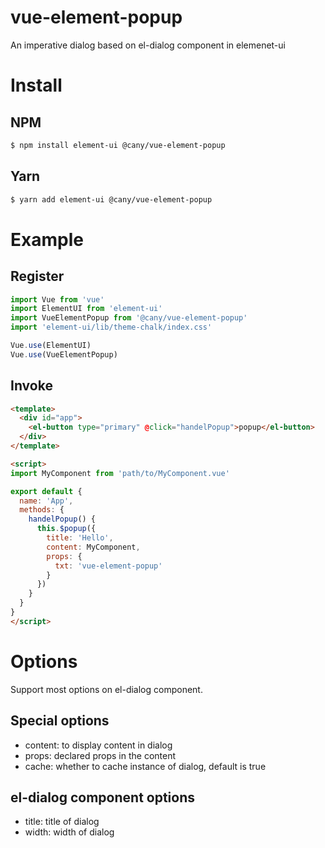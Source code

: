 # vue-element-popup

An imperative dialog based on el-dialog component in elemenet-ui

# Install

## NPM

```bash
$ npm install element-ui @cany/vue-element-popup
```

## Yarn

```bash
$ yarn add element-ui @cany/vue-element-popup
```

# Example

## Register

```js
import Vue from 'vue'
import ElementUI from 'element-ui'
import VueElementPopup from '@cany/vue-element-popup'
import 'element-ui/lib/theme-chalk/index.css'

Vue.use(ElementUI)
Vue.use(VueElementPopup)
```

## Invoke

```html
<template>
  <div id="app">
    <el-button type="primary" @click="handelPopup">popup</el-button>
  </div>
</template>

<script>
import MyComponent from 'path/to/MyComponent.vue'

export default {
  name: 'App',
  methods: {
    handelPopup() {
      this.$popup({
        title: 'Hello',
        content: MyComponent,
        props: {
          txt: 'vue-element-popup'
        }
      })
    }
  }
}
</script>
```

# Options

Support most options on el-dialog component.

## Special options

- content: to display content in dialog
- props: declared props in the content
- cache: whether to cache instance of dialog, default is true

## el-dialog component options

- title: title of dialog
- width: width of dialog


